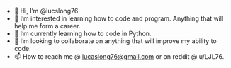 - 👋 Hi, I’m @lucslong76
- 👀 I’m interested in learning how to code and program. Anything that will help me form a career.
- 🌱 I’m currently learning how to code in Python.
- 💞️ I’m looking to collaborate on anything that will improve my ability to code.
- 📫 How to reach me @ lucaslong76@gmail.com or on reddit @ u/LJL76.
